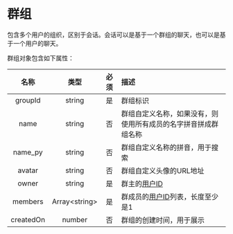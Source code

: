 # 群组

包含多个用户的组织，区别于会话。会话可以是基于一个群组的聊天，也可以是基于一个用户的聊天。

群组对象包含如下属性：

| 名称 | 类型 | 必须 | 描述 |
| :-: | :-: | :-: | :- |
| groupId | string | 是 | 群组标识 |
| name | string | 否 | 群组自定义名称，如果没有，则使用所有成员的名字拼音拼成群组名称 |
| name_py | string | 否 | 群组自定义名称的拼音，用于搜索 |
| avatar | string | 否 | 群组自定义头像的URL地址 |
| owner | string | 是 | 群主的[用户ID](Organization#用户) |
| members | Array\<string\> | 是 | 群成员的[用户ID](Organization#用户)列表，长度至少是1 |
| createdOn | number | 否 | 群组的创建时间，用于展示 |